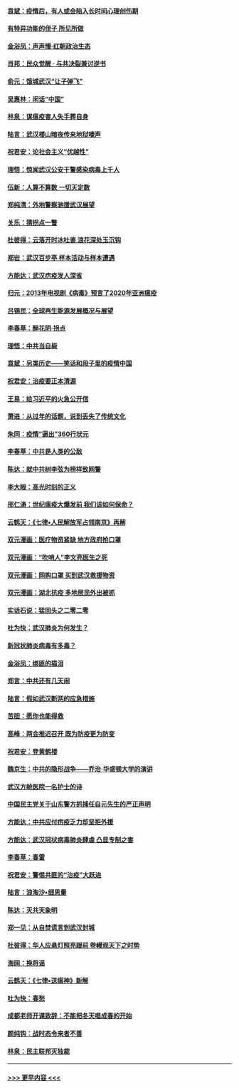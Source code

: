 #### [袁斌：疫情后，有人或会陷入长时间心理创伤期](../pages/nsc993/n11901514.md?t=02290002) 
#### [有特异功能的侄子 所见所做](../pages/nsc993/n11901154.md?t=02290002) 
#### [金浴凤：声声慢‧红朝政治生态](../pages/nsc993/n11899553.md?t=02290002) 
#### [肖邦：民众觉醒 · 与共决裂兼讨逆书](../pages/nsc993/n11898435.md?t=02290002) 
#### [俞元：饿城武汉“让子弹飞”](../pages/nsc993/n11898344.md?t=02290002) 
#### [吴惠林：闲话“中国”](../pages/nsc993/n11898182.md?t=02290002) 
#### [林泉：谋瘟疫害人失手葬自身](../pages/nsc993/n11897892.md?t=02290002) 
#### [陆言：武汉楼山暗夜传来地狱嚎声](../pages/nsc993/n11897033.md?t=02290002) 
#### [祝君安：论社会主义“优越性”](../pages/nsc993/n11897005.md?t=02290002) 
#### [理悟：惊闻武汉公安干警感染病毒上千人](../pages/nsc993/n11896947.md?t=02290002) 
#### [伍新：人算不算数 一切天定数](../pages/nsc993/n11893372.md?t=02290002) 
#### [郑纯清：外地警察驰援武汉展望](../pages/nsc993/n11893115.md?t=02290002) 
#### [关乐：猜拐点一瞥](../pages/nsc993/n11893020.md?t=02290002) 
#### [杜彼得：云落开时冰吐鉴 浪花深处玉沉钩](../pages/nsc993/n11892107.md?t=02290002) 
#### [郑岩：武汉百步亭 样本活动与样本遭遇](../pages/nsc993/n11892310.md?t=02290002) 
#### [方能达：武汉疠疫发人深省](../pages/nsc993/n11891376.md?t=02290002) 
#### [归元：2013年电视剧《病毒》预言了2020年亚洲瘟疫](../pages/nsc993/n11891126.md?t=02290002) 
#### [吕锡民：全球再生能源发展概况与展望](../pages/nsc993/n11890613.md?t=02290002) 
#### [李春草：醉花阴·拐点](../pages/nsc993/n11890567.md?t=02290002) 
#### [理悟：中共当自毙](../pages/nsc993/n11890559.md?t=02290002) 
#### [袁斌：另类历史——笑话和段子里的疫情中国](../pages/nsc993/n11889243.md?t=02290002) 
#### [祝君安：治疫要正本清源](../pages/nsc993/n11889085.md?t=02290002) 
#### [王易：给习近平的火急公开信](../pages/nsc993/n11888225.md?t=02290002) 
#### [萧进：从过年的话题，说到丢失了传统文化](../pages/nsc993/n11887732.md?t=02290002) 
#### [朱同：疫情“逼出”360行状元](../pages/nsc993/n11887678.md?t=02290002) 
#### [李春草：中共是人类的公敌](../pages/nsc993/n11887656.md?t=02290002) 
#### [陈达：就中共树李弦为榜样致网警](../pages/nsc993/n11887625.md?t=02290002) 
#### [李大眼：高光时刻的正义](../pages/nsc993/n11887585.md?t=02290002) 
#### [邢仁涛：世纪瘟疫大爆发前 我们该如何保命？](../pages/nsc993/n11887535.md?t=02290002) 
#### [云鹤天：《七律▪人民解放军占领南京》再解](../pages/nsc993/n11887524.md?t=02290002) 
#### [双元漫画：医疗物资紧缺 地方政府抢口罩](../pages/nsc993/n11884744.md?t=02290002) 
#### [双元漫画：“吹哨人”李文亮医生之死](../pages/nsc993/n11884705.md?t=02290002) 
#### [双元漫画：网购口罩 买到武汉救援物资](../pages/nsc993/n11884670.md?t=02290002) 
#### [双元漫画：湖北抗疫 多地居民外出被抓](../pages/nsc993/n11884643.md?t=02290002) 
#### [实话石说：猛回头之二零二零](../pages/nsc993/n11883968.md?t=02290002) 
#### [吐为快：武汉肺炎为何发生？](../pages/nsc993/n11882180.md?t=02290002) 
#### [新冠状肺炎病毒有多毒？](../pages/nsc993/n11881790.md?t=02290002) 
#### [金浴凤：绑匪的猫泪](../pages/nsc993/n11880664.md?t=02290002) 
#### [郑言：中共还有几天闹](../pages/nsc993/n11880645.md?t=02290002) 
#### [陆言：假如武汉断网的应急措施](../pages/nsc993/n11880619.md?t=02290002) 
#### [苦胆：愿你也能得救](../pages/nsc993/n11880601.md?t=02290002) 
#### [高峰：两会推迟召开  既为防疫更为防变](../pages/nsc993/n11879977.md?t=02290002) 
#### [祝君安：登黄鹤楼](../pages/nsc993/n11880583.md?t=02290002) 
#### [魏京生：中共的隐形战争——乔治‧华盛顿大学的演讲](../pages/nsc993/n11879765.md?t=02290002) 
#### [武汉方舱医院一名护士的诗](../pages/nsc993/n11878480.md?t=02290002) 
#### [中国民主党关于山东警方抓捕任自元先生的严正声明](../pages/nsc993/n11877506.md?t=02290002) 
#### [方能达：中共应付疠疫乏力却坚拒外援](../pages/nsc993/n11877497.md?t=02290002) 
#### [方能达：武汉冠状病毒肺炎肆虐 凸显专制之害](../pages/nsc993/n11877475.md?t=02290002) 
#### [李春草：春雷](../pages/nsc993/n11876287.md?t=02290002) 
#### [祝君安：警惕共匪的“治疫”大跃进](../pages/nsc993/n11876084.md?t=02290002) 
#### [陆言：浪淘沙•细思量](../pages/nsc993/n11876071.md?t=02290002) 
#### [陈达：灭共天象明](../pages/nsc993/n11876063.md?t=02290002) 
#### [郑一见：从自焚谎言到武汉封城](../pages/nsc993/n11875621.md?t=02290002) 
#### [杜彼得：华人应悬灯照亮跟前 卷幔观天下之时势](../pages/nsc993/n11874822.md?t=02290002) 
#### [海网：换将谣](../pages/nsc993/n11873712.md?t=02290002) 
#### [云鹤天：《七律▪送瘟神》新解](../pages/nsc993/n11873598.md?t=02290002) 
#### [吐为快：春愁](../pages/nsc993/n11872801.md?t=02290002) 
#### [成都老师开课致辞：不能把冬天唱成春的开始](../pages/nsc993/n11872653.md?t=02290002) 
#### [颜纯钩：战时态令来者不善](../pages/nsc993/n11872011.md?t=02290002) 
#### [林泉：民主联邦灭独裁](../pages/nsc993/n11870998.md?t=02290002) 

----
#### [ >>> 更早内容 <<< ](../indexes/nsc993-earlier.md)
